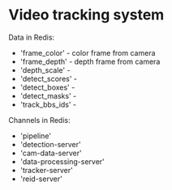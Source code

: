 # Video tracking system

Data in Redis:
- 'frame_color' - color frame from camera
- 'frame_depth' - depth frame from camera
- 'depth_scale' - 
- 'detect_scores' - 
- 'detect_boxes' - 
- 'detect_masks' - 
- 'track_bbs_ids' - 

Channels in Redis:
- 'pipeline'
- 'detection-server'
- 'cam-data-server'
- 'data-processing-server'
- 'tracker-server'
- 'reid-server'
